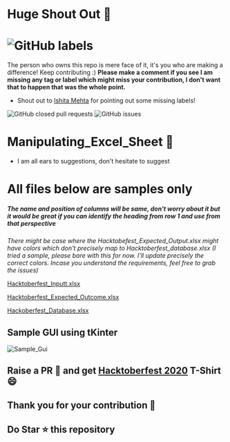 # Huge Shout Out :clap:
# ![GitHub labels](https://img.shields.io/github/labels/achoudh5/Manipulating_Excel_Sheet/Hacktoberfest?style=for-the-badge)  
  The person who owns this repo is mere face of it, it's you who are making a difference! Keep contributing :)
  **Please make a comment if you see I am missing any tag or label which might miss your contribution, I don't want that to happen that was the whole point.**
  - Shout out to [Ishita Mehta](https://github.com/Ishita-Mehta) for pointing out some missing labels!

![GitHub closed pull requests](https://img.shields.io/github/issues-pr-closed/achoudh5/Manipulating_Excel_Sheet?color=florescent%20green) ![GitHub issues](https://img.shields.io/github/issues/achoudh5/Manipulating_Excel_Sheet?color=red)
<!--![test](https://github.com/achoudh5/Manipulating_Excel_Sheet/blob/main/images/Screen%20Shot%202020-10-03%20at%201.19.35%20AM.png)-->
# Manipulating_Excel_Sheet :file_folder:
  - I am all ears to suggestions, don't hesitate to suggest
  
# All files below are samples only

##### The name and position of columns will be same, don't worry about it but it would be great if you can identify the heading from row 1 and use from that perspective

*There might be case where the Hacktobefest_Expected_Output.xlsx might have colors which don't precisely map to Hacktoberfest_database.xlsx (I tried a sample, please bare with this for now. I'll update precisely the correct colors. Incase you understand the requirements, feel free to grab the issues)*

[Hacktoberfest_Inputt.xlsx](https://github.com/achoudh5/Manipulating_Excel_Sheet/blob/main/Hacktoberfest_Inputt.xlsx)


[Hacktoberfest_Expected_Outcome.xlsx](https://github.com/achoudh5/Manipulating_Excel_Sheet/blob/main/Hacktoberfest_Expected_Ouputt.xlsx)


[Hackoberfest_Database.xlsx](https://github.com/achoudh5/Manipulating_Excel_Sheet/blob/main/%20Hacktoberfest_database.xlsx)

## Sample GUI using tKinter

![Sample_Gui](https://github.com/achoudh5/Manipulating_Excel_Sheet/blob/main/GUI/sample_gui.png)

## Raise a PR :rocket: and get [Hacktoberfest 2020](https://hacktoberfest.digitalocean.com/) T-Shirt :smile: 
## Thank you for your contribution :clap:
## Do Star :star: this repository
